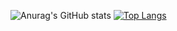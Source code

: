 ![Anurag's GitHub stats](https://github-readme-stats.vercel.app/api?username=LaDIp&show_icons=true&theme=synthwave)
[![Top Langs](https://github-readme-stats.vercel.app/api/top-langs/?username=LaDIp&layout=compact&theme=synthwave)](https://github.com/anuraghazra/github-readme-stats)

<!--
**LaDIp/LaDIp** is a ✨ _special_ ✨ repository because its `README.md` (this file) appears on your GitHub profile.

Here are some ideas to get you started:

- 🔭 I’m currently working on ...
- 🌱 I’m currently learning ...
- 👯 I’m looking to collaborate on ...
- 🤔 I’m looking for help with ...
- 💬 Ask me about ...
- 📫 How to reach me: ...
- 😄 Pronouns: ...
- ⚡ Fun fact: ...
-->
